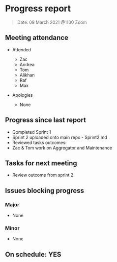 <!-- File name must be Year-Month-Date.md
e.g. 2020-10-12.md -->

<!--One report per week Minimum!-->
# Progress report

> Date: 08 March 2021 @1100 Zoom

<!--Names of those who attended the meeting, CSV-->
## Meeting attendance

- Attended
  - Zac
  - Andrea
  - Tom
  - Alikhan
  - Raf
  - Max
  
- Apologies
  - None

## Progress since last report
<!--What have you done ?-->
<!--Single line bullet point-->

- Completed Sprint 1
- Sprint 2 uploaded onto main repo - Sprint2.md
- Reviewed tasks outcomes:
- Zac & Tom work on Aggregator and Maintenance


## Tasks for next meeting
<!--What will you do before the next?-->
<!--Single line bullet point-->

- Review outcome from sprint 2.

## Issues blocking progress

### Major

- None

### Minor

- None

<!--Pick one-->
<!--## On schedule: YES-->
<!--## On schedule: NO-->

## On schedule: YES
